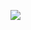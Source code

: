 <p align="left">
  <img src="https://api.boot.dev/v1/users/public/7172d9d6-e81a-41a9-9633-7e40f45e2ab6/thumbnail" >
</p>
